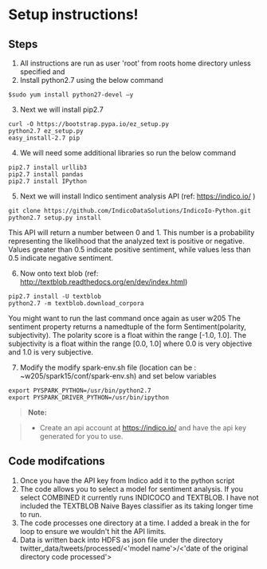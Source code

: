 Setup instructions!
===================

Steps
-------------
 1. All instructions are run as user 'root' from roots home directory unless specified and 
 2. Install python2.7 using the below command 
 ```
 $sudo yum install python27-devel –y
 ```
 
 3. Next we will install pip2.7
 ```
 curl -O https://bootstrap.pypa.io/ez_setup.py
 python2.7 ez_setup.py
 easy_install-2.7 pip
 ```
 4.  We will need some additional libraries so run the below command
 ```
pip2.7 install urllib3
pip2.7 install pandas
pip2.7 install IPython
 ```

 5. Next we will install Indico sentiment analysis API (ref: https://indico.io/ )
 ```
git clone https://github.com/IndicoDataSolutions/IndicoIo-Python.git
python2.7 setup.py install
 ```

 This API will return a number between 0 and 1. This number is a probability representing the likelihood that the analyzed text is positive or negative. Values greater than 0.5 indicate positive sentiment, while values less than 0.5 indicate negative sentiment.

 6.  Now onto text blob  (ref: http://textblob.readthedocs.org/en/dev/index.html)
 ```
pip2.7 install -U textblob
python2.7 -m textblob.download_corpora
 ```

 You might want to run the last command once again as user w205
 The sentiment property returns a namedtuple of the form Sentiment(polarity, subjectivity). The polarity score is a float within the range [-1.0, 1.0]. The subjectivity is a float within the range [0.0, 1.0] where 0.0 is very objective and 1.0 is very subjective.
 
 7.  Modify the modify spark-env.sh file (location can be : 
~w205/spark15/conf/spark-env.sh) and set below variables
 ```
 export PYSPARK_PYTHON=/usr/bin/python2.7
 export PYSPARK_DRIVER_PYTHON=/usr/bin/ipython
 ```

> **Note:**

> - Create an api account at https://indico.io/ and have the api key generated for you to use.


Code modifcations 
-------------------

 1. Once you have the API key from Indico add it to the python script
 2. The code allows you to select a model for sentiment analysis. If you select COMBINED it currently runs INDICOCO and TEXTBLOB. I have not included the TEXTBLOB Naive Bayes classifier as its taking longer time to run. 
 3. The code processes one directory at a time. I added a break in the for loop to ensure we wouldn't hit the API limits.
 4. Data is written back into HDFS as  json file under the directory twitter_data/tweets/processed/<'model name'>/<'date of the original directory code processed'>
